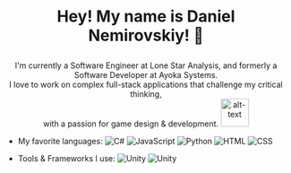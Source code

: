 # <p align="center">Hey! My name is Daniel Nemirovskiy! 👋</p>
<p align="center">I'm currently a Software Engineer at Lone Star Analysis, and formerly a Software Developer at Ayoka Systems.<br>
I love to work on complex full-stack applications that challenge my critical thinking,<br> with a passion for game design & development. <img src="https://github.com/user-attachments/assets/c5ff5949-c4d2-4c79-a4a7-36fe761d689e" alt="alt-text" width="50"></p>

- My favorite languages:  ![C#](https://img.shields.io/badge/code-C%23-239120?style=for-the-badge&logo=c-sharp)
![JavaScript](https://img.shields.io/badge/code-JavaScript-F7DF1E?style=for-the-badge&logo=javascript&logoColor=black)
![Python](https://img.shields.io/badge/code-Python-3776AB?style=for-the-badge&logo=python)
![HTML](https://img.shields.io/badge/code-HTML5-E34F26?style=for-the-badge&logo=html5)
![CSS](https://img.shields.io/badge/code-CSS3-1572B6?style=for-the-badge&logo=css3)


- Tools & Frameworks I use:  ![Unity](https://img.shields.io/badge/engine-Unity-000000?style=for-the-badge&logo=unity)
![Unity](https://img.shields.io/badge/engine-ASP.NET-000000?style=for-the-badge&logo=dotnet)

<!--
**denemir/denemir** is a ✨ _special_ ✨ repository because its `README.md` (this file) appears on your GitHub profile.

Here are some ideas to get you started:

- 🔭 I’m currently working on ...
- 🌱 I’m currently learning ...
- 👯 I’m looking to collaborate on ...
- 🤔 I’m looking for help with ...
- 💬 Ask me about ...
- 📫 How to reach me: ...
- 😄 Pronouns: ...
- ⚡ Fun fact: ...
-->
